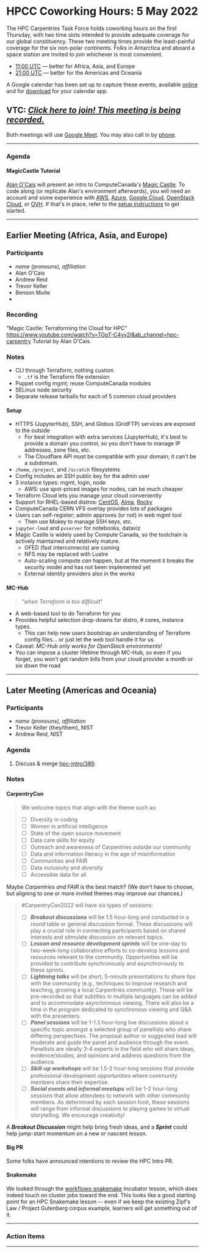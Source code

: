 # HPCC Coworking Hours: 5 May 2022

The HPC Carpentries Task Force holds coworking hours on the first Thursday,
with two time slots intended to provide adequate coverage for our global
constituency. These two meeting times provide the least-painful coverage for
the six non-polar continents. Folks in Antarctica and aboard a space station
are invited to join whichever is most convenient.

- [11:00 UTC][earlier] &mdash; better for Africa, Asia, and Europe
- [21:00 UTC][evening] &mdash; better for the Americas and Oceania

A Google calendar has been set up to capture these events, available
[online][gcal] and for [download][ical] for your calendar app.

## VTC: **_[Click here to join! This meeting is being recorded.][meet]_**

Both meetings will use [Google Meet][meet]. You may also call in by [phone].

<!-- Info & Callback links -->

[meet]: https://meet.google.com/gez-aeui-jdx
[phone]: https://tel.meet/gez-aeui-jdx?hs=5
[earlier]:
  https://www.timeanddate.com/worldclock/fixedtime.html?iso=20220505T1100&msg=HPC+Carpentries+MagicCastle+Tutorial
[evening]:
  https://www.timeanddate.com/worldclock/fixedtime.html?iso=20220505T2100&msg=HPC+Carpentries+Coworking+Hour+2
[last-cowork]: https://codimd.carpentries.org/d_N1tffYTeOXhenNWrU7hQ?view
[last-coord]: https://codimd.carpentries.org/ZTKdorwhSyOWN5z8fiaczg?view
[bof-codi]: https://codimd.carpentries.org/9-Y8OaVIT2qpb_P47TR7Lw?view
[minutes]: https://github.com/hpc-carpentry/coordination/tree/main/minutes
[sc21-milestone]: https://github.com/hpc-carpentry/coordination/milestone/1
[sc21-milestone-long]:
  https://github.com/hpc-carpentry/coordination/milestone/2
[refactor-hpc-intro]:
  https://github.com/carpentries-incubator/hpc-intro/pull/389

---

### Agenda

#### MagicCastle Tutorial

[<i class="fa fa-user"></i> Alan O'Cais](https://github.com/ocaisa) will
present an intro to ComputeCanada's
[Magic Castle](https://github.com/ComputeCanada/magic_castle). To code along
(or replicate Alan's environment afterwards), you will need an account and some
experience with [<i class="fa fa-cloud"></i> AWS][aws],
[<i class="fa fa-cloud"></i> Azure][azr], [<i class="fa fa-cloud"></i> Google
Cloud][gcp], [<i class="fa fa-cloud"></i> OpenStack Cloud][osc], or
[<i class="fa fa-cloud"></i> OVH][ovh]. If that's in place, refer to the
[setup instructions](https://github.com/ComputeCanada/magic_castle#setup) to
get started.

<!-- supported cloud providers -->

[aws]: https://aws.amazon.com
[azr]: https://azure.microsoft.com
[gcp]: https://cloud.google.com
[osc]: https://www.openstack.org/marketplace/public-clouds/
[ovh]: https://www.ovhcloud.com/en/public-cloud/

---

## Earlier Meeting (Africa, Asia, and Europe)

### Participants

- _name (pronouns), affiliation_
- Alan O'Cais
- Andrew Reid
- Trevor Keller
- Benson Muite
-

### Recording

"Magic Castle: Terraforming the Cloud for HPC"
https://www.youtube.com/watch?v=TGpT-C4yy2I&ab_channel=hpc-carpentry Tutorial
by Alan O'Cais.

### Notes

- CLI through Terraform, nothing custom
  - `.tf` is the Terraform file extension
- Puppet config mgmt; reuse ComputeCanada modules
- SELinux node security
- Separate release tarballs for each of 5 common cloud providers

#### Setup

- HTTPS (JupyterHub), SSH, and Globus (GridFTP) services are exposed to the
  outside
  - For best integration with extra services (JupyterHub), it's best to provide
    a domain you control, so you don't have to manage IP addresses, zone files,
    etc.
  - The Cloudflare API must be compatible with your domain; it can't be a
    subdomain.
- `/home`, `/project`, and `/scratch` filesystems
- Config includes an SSH public key for the admin user
- 3 instance types: mgmt, login, node
  - AWS: use spot-priced images for nodes, can be much cheaper
- Terraform Cloud lets you manage your cloud conveniently
- Support for RHEL-based distros: [CentOS][centos], [Alma][alma],
  [Rocky][rocky]
- ComputeCanada CERN VFS overlay provides lots of packages
- Users can self-register; admin approves (or not) in web mgmt tool
  - Then use Mokey to manage SSH keys, etc.
- `jupyter-lmod` and `pvserver` for notebooks, dataviz
- Magic Castle is widely used by Compute Canada, so the toolchain is actively
  maintained and relatively mature.
  - OFED (fast interconnects) are coming
  - NFS may be replaced with Lustre
  - Auto-scaling compute _can_ happen, but at the moment it breaks the security
    model and has not been implemented yet
  - External identity providers also in the works

<!-- supported distros -->

[centos]: https://www.centos.org
[alma]: https://almalinux.org
[rocky]: https://rockylinux.org

#### MC-Hub

> _"when Terraform is too difficult_"

- A web-based tool to do Terraform for you
- Provides helpful selection drop-downs for distro, # cores, instance types.
  - This can help new users bootstrap an understanding of Terraform config
    files... or just let the web tool handle it for us
- Caveat: _MC-Hub only works for OpenStack environments!_
- You can impose a cluster lifetime through MC-Hub, so even if you forget, you
  won't get random bills from your cloud provider a month or six down the road

---

## Later Meeting (Americas and Oceania)

### Participants

- _name (pronouns), affiliation_
- Trevor Keller (they/them), NIST
- Andrew Reid, NIST

### Agenda

1. Discuss & merge [hpc-intro/389][refactor-hpc-intro].

### Notes

#### CarpentryCon

> We welcome topics that align with the theme such as:
>
> - [ ] Diversity in coding
> - [ ] Women in artificial intelligence
> - [ ] State of the open source movement
> - [ ] Data care skills for equity
> - [ ] Outreach and awareness of Carpentries outside our community
> - [ ] Data and information literacy in the age of misinformation
> - [ ] Communities and FAIR
> - [ ] Data inclusivity and diversity
> - [ ] Accessible data for all

Maybe _Carpentries and FAIR_ is the best match? (We don't have to choose, but
aligning to one or more invited themes may improve our chances.)

> #CarpentryCon2022 will have six types of sessions:
>
> - [ ] **_Breakout discussions_** will be 1.5 hour-long and conducted in a
>       round table or general discussion format. These discussions will play a
>       crucial role in connecting participants based on shared interests and
>       stimulate discussion on relevant topics.
> - [ ] **_Lesson and resource development sprints_** will be one-day to
>       two-week-long collaborative efforts to co-develop lessons and resources
>       relevant to the community. Opportunities will be provided to contribute
>       synchronously and asynchronously to these sprints.
> - [ ] **_Lightning talks_** will be short, 5-minute presentations to share
>       tips with the community (e.g., techniques to improve research and
>       teaching, growing a local Carpentries community). These will be
>       pre-recorded so that subtitles in multiple languages can be added and
>       to accommodate asynchronous viewing. There will also be a time in the
>       program dedicated to synchronous viewing and Q&A with the presenters.
> - [ ] **_Panel sessions_** will be 1-1.5 hour-long live discussions about a
>       specific topic amongst a selected group of panellists who share
>       differing perspectives. The proposal author or suggested lead will
>       moderate and guide the panel and audience through the event. Panellists
>       are ideally 3-4 experts in the field who will share ideas,
>       evidence/studies, and opinions and address questions from the audience.
> - [ ] **_Skill-up workshops_** will be 1.5-2 hour-long sessions that provide
>       professional development opportunities where community members share
>       their expertise.
> - [ ] **_Social events and informal meetups_** will be 1-2 hour-long sessions
>       that allow attendees to network with other community members. As
>       determined by each session host, these sessions will range from
>       informal discussions to playing games to virtual storytelling. We
>       encourage creativity!

A **_Breakout Discussion_** might help bring fresh ideas, and a **_Sprint_**
could help jump-start momentum on a new or nascent lesson.

#### Big PR

Some folks have announced intentions to review the HPC Intro PR.

#### Snakemake

We looked through the [workflows-snakemake]() Incubator lesson, which does
indeed touch on cluster jobs toward the end. This looks like a good starting
point for an HPC Snakemake lesson -- even if we keep the existing Zipf's Law /
Project Gutenberg corpus example, learners will get something out of it.

---

### Action Items

---

<!-- Administrata -->

[gcal]:
  https://calendar.google.com/calendar/?cid=bWp0ZWh0ZmEycmVjZGZtNmZjdGUwMWVhdGNAZ3JvdXAuY2FsZW5kYXIuZ29vZ2xlLmNvbQ
[ical]:
  https://calendar.google.com/calendar/ical/mjtehtfa2recdfm6fcte01eatc%40group.calendar.google.com/public/basic.ics
[minutes]: https://github.com/hpc-carpentry/coordination/tree/main/minutes
[website]: https://github.com/hpc-carpentry/hpc-carpentry.github.io

<!--HPC Carpentry Repositories-->

[coordination]: https://github.com/hpc-carpentry/coordination
[proposals]: https://github.com/hpc-carpentry/coordination/labels/proposal
[hpc-chapel]: https://github.com/hpc-carpentry/hpc-chapel
[hpc-intro]: https://github.com/carpentries-incubator/hpc-intro
[hpc-parallel]: https://github.com/hpc-carpentry/hpc-parallel-novice
[hpc-python]: https://github.com/hpc-carpentry/hpc-python
[hpc-shell]: https://github.com/hpc-carpentry/hpc-shell

<!--HPC Carpentry Issues-->

[coordination-issues]: https://github.com/hpc-carpentry/coordination/issues
[hpc-chapel-issues]: https://github.com/hpc-carpentry/hpc-chapel/issues
[hpc-intro-issues]: https://github.com/carpentries-incubator/hpc-intro/issues
[hpc-parallel-issues]:
  https://github.com/hpc-carpentry/hpc-parallel-novice/issues
[hpc-python-issues]: https://github.com/hpc-carpentry/hpc-python/issues
[hpc-shell-issues]: https://github.com/hpc-carpentry/hpc-shell/issues

<!--Carpentries References-->

[conduct]:
  https://docs.carpentries.org/topic_folders/policies/code-of-conduct.html
[invite]: https://swc-slack-invite.herokuapp.com/
[license]: https://creativecommons.org/licenses/by/4.0/
[slack]: https://swcarpentry.slack.com
